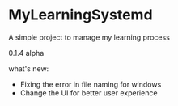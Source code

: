 # MyLearningSystemd

A simple project to manage my learning process

0.1.4 alpha

what's new:

- Fixing the error in file naming for windows
- Change the UI for better user experience

